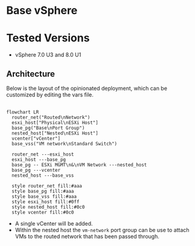 # Base vSphere

# Tested Versions
- vSphere 7.0 U3 and 8.0 U1

## Architecture
Below is the layout of the opinionated deployment, which can be customized by editing the vars file.</br></br>
```mermaid
flowchart LR
  router_net("Routed\nNetwork")
  esxi_host["Physical\nESXi Host"]
  base_pg("Base\nPort Group")
  nested_host["Nested\nESXi Host"]
  vcenter["vCenter"]
  base_vss("VM network\nStandard Switch")

  router_net ---esxi_host
  esxi_host ---base_pg
  base_pg -- ESXi MGMT\n&\nVM Network ---nested_host
  base_pg ---vcenter
  nested_host ---base_vss

  style router_net fill:#aaa
  style base_pg fill:#aaa
  style base_vss fill:#aaa
  style esxi_host fill:#0ff
  style nested_host fill:#0c0
  style vcenter fill:#0c0
```
- A single vCenter will be added.
- Within the nested host the `vm-network` port group can be use to attach VMs to the routed network that has been passed through.



